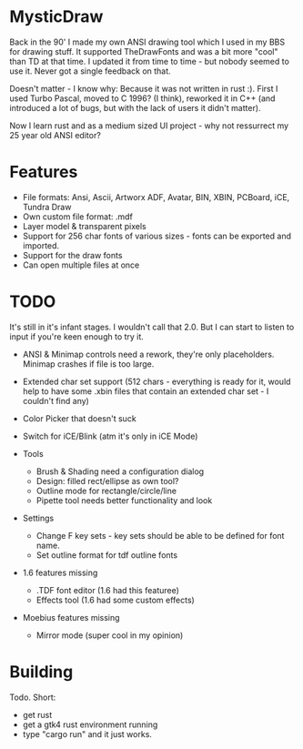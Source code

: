 # MysticDraw

Back in the 90' I made my own ANSI drawing tool which I used in my BBS for drawing stuff. It supported TheDrawFonts and was a bit more "cool" than TD at that time.
I updated it from time to time - but nobody seemed to use it. Never got a single feedback on that.

Doesn't matter - I know why: Because it was not written in rust :). First I used Turbo Pascal, moved to C 1996? (I think), reworked it in C++ (and introduced a lot of bugs, but with the lack of users it didn't matter).

Now I learn rust and as a medium sized UI project - why not ressurrect my 25 year old ANSI editor?

# Features

 * File formats: Ansi, Ascii, Artworx ADF, Avatar, BIN, XBIN, PCBoard, iCE, Tundra Draw
 * Own custom file format: .mdf
 * Layer model & transparent pixels
 * Support for 256 char fonts of various sizes - fonts can be exported and imported.
 * Support for the draw fonts
 * Can open multiple files at once

# TODO

It's still in it's infant stages. I wouldn't call that 2.0. But I can start to listen to input if you're keen enough to try it.

 * ANSI & Minimap controls need a rework, they're only placeholders. Minimap crashes if file is too large.
 * Extended char set support (512 chars - everything is ready for it, would help to have some .xbin
   files that contain an extended char set - I couldn't find any)
 * Color Picker that doesn't suck
 * Switch for iCE/Blink (atm it's only in iCE Mode)

 * Tools
    * Brush & Shading need a configuration dialog
    * Design: filled rect/ellipse as own tool?
    * Outline mode for rectangle/circle/line
    * Pipette tool needs better functionality and look

 * Settings
    * Change F key sets - key sets should be able to be defined for font name.
    * Set outline format for tdf outline fonts
    
 * 1.6 features missing
    * .TDF font editor (1.6 had this featuree)
    * Effects tool (1.6 had some custom effects)
 * Moebius features missing
    * Mirror mode (super cool in my opinion)

# Building

Todo. Short:

* get rust
* get a gtk4 rust environment running
* type "cargo run" and it just works.